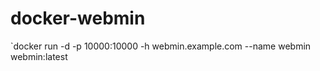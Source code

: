 # docker-webmin


`docker run  -d  -p 10000:10000 -h webmin.example.com --name webmin webmin:latest
